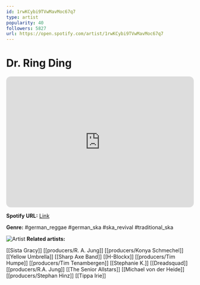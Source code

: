 ```yaml
---
id: 1rwKCybi9TVwMavMoc67q7
type: artist
popularity: 40
followers: 5827
url: https://open.spotify.com/artist/1rwKCybi9TVwMavMoc67q7
---
```

# Dr. Ring Ding

<iframe style="border-radius:12px" src="https://open.spotify.com/embed/artist/1rwKCybi9TVwMavMoc67q7" width="100%" height="352" frameBorder="0" allowfullscreen="" allow="autoplay; clipboard-write; encrypted-media; fullscreen; picture-in-picture" loading="lazy"></iframe>

**Spotify URL:** [Link](https://open.spotify.com/artist/1rwKCybi9TVwMavMoc67q7)

**Genre:**  #german_reggae #german_ska #ska_revival #traditional_ska

![Artist](https://i.scdn.co/image/ab6761610000e5ebd7f381ad8301f539763ff4d6)
**Related artists:**

[[Sista Gracy]]
[[producers/R. A. Jung]]
[[producers/Konya Schmechel]]
[[Yellow Umbrella]]
[[Sharp Axe Band]]
[[H-Blockx]]
[[producers/Tim Humpe]]
[[producers/Tim Tenambergen]]
[[Stephanie K.]]
[[Dreadsquad]]
[[producers/R.A. Jung]]
[[The Senior Allstars]]
[[Michael von der Heide]]
[[producers/Stephan Hinz]]
[[Tippa Irie]]
